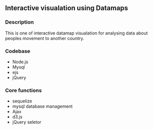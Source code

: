 ## Interactive visualation using Datamaps

### Description
This is one of interactive datamap visualation for analysing data about peoples movement to another country. 

### Codebase
* Node.js
* Mysql
* ejs
* jQuery

### Core functions
* sequelize
* mysql database management
* Ajax
* d3.js
* jQuery seletor